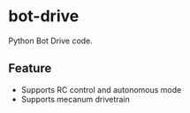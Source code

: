 # bot-drive

Python Bot Drive code.

## Feature

*   Supports RC control and autonomous mode
*   Supports mecanum drivetrain